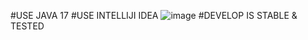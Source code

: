 #USE JAVA 17
#USE INTELLIJI IDEA
![image](https://github.com/Mau03gm/api-Dentiz/assets/139919533/b182489a-97a7-4129-a516-7e95e0327741)
#DEVELOP IS STABLE & TESTED
